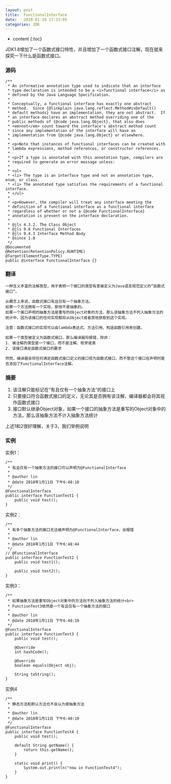 ```yaml
---
layout: post
title:  FunctionalInterface
date:   2018-01-10 17:33:05
categories: JDK
---
```


* content
{:toc}

JDK1.8增加了一个函数式接口特性，并且增加了一个函数式接口注解，现在就来探究一下什么是函数式接口。
	
### 源码

	/**
	 * An informative annotation type used to indicate that an interface
	 * type declaration is intended to be a <i>functional interface</i> as
	 * defined by the Java Language Specification.
	 *
	 * Conceptually, a functional interface has exactly one abstract
	 * method.  Since {@linkplain java.lang.reflect.Method#isDefault()
	 * default methods} have an implementation, they are not abstract.  If
	 * an interface declares an abstract method overriding one of the
	 * public methods of {@code java.lang.Object}, that also does
	 * <em>not</em> count toward the interface's abstract method count
	 * since any implementation of the interface will have an
	 * implementation from {@code java.lang.Object} or elsewhere.
	 *
	 * <p>Note that instances of functional interfaces can be created with
	 * lambda expressions, method references, or constructor references.
	 *
	 * <p>If a type is annotated with this annotation type, compilers are
	 * required to generate an error message unless:
	 *
	 * <ul>
	 * <li> The type is an interface type and not an annotation type, enum, or class.
	 * <li> The annotated type satisfies the requirements of a functional interface.
	 * </ul>
	 *
	 * <p>However, the compiler will treat any interface meeting the
	 * definition of a functional interface as a functional interface
	 * regardless of whether or not a {@code FunctionalInterface}
	 * annotation is present on the interface declaration.
	 *
	 * @jls 4.3.2. The Class Object
	 * @jls 9.8 Functional Interfaces
	 * @jls 9.4.3 Interface Method Body
	 * @since 1.8
	 */
	@Documented
	@Retention(RetentionPolicy.RUNTIME)
	@Target(ElementType.TYPE)
	public @interface FunctionalInterface {}
	
### 翻译
	
	一种含义丰富的注解类型，用于表明一个接口的类型有意被定义为Java语言规范定义的“函数式接口”。
	
	从概念上来说，函数式接口有且仅有一个抽象方法。
	如果一个方法拥有一个实现，那他不是抽象的。
	如果一个接口声明的抽象方法是重写的Object对象的方法，那么该抽象方法不列入抽象方法的统计中。因为该接口的任何实现都将从Object或者其他获取到这个实现。
	
	注意：函数式接口的实现可以由lambda表达式、方法引用、构造函数引用来创建。
	
	如果一个类型被定义为函数式接口，那么编译器将报错，除非：
	1. 被注解的类型是一个接口，而不是注解、枚举或类
	2. 该接口满足函数式接口的要求

	然而，编译器会将任何满足函数式接口定义的接口视为函数式接口，而不管这个接口在声明时是否添加了FunctionalInterface注解。
	
### 摘要

1. 该注解只能标记在“有且仅有一个抽象方法”的接口上
2. 只要接口符合函数式接口的定义，无论其是否拥有该注解，编译器都会将其视作函数式接口
3. 接口默认继承Object对象，如果一个接口的抽象方法是重写的Object对象中的方法，那么该抽象方法不计入抽象方法统计

上述1和2很好理解，关于3，我们举例说明

### 实例

实例1：

	/**
	 * 有且仅有一个抽象方法的接口可以声明为@FunctionalInterface
	 * 
	 * @author lin
	 * @date 2018年1月11日 下午6:48:10
	 */
	@FunctionalInterface
	public interface FunctionTest1 {
		public void test();
	}
	
实例2：
	
	/**
	 * 有多个抽象方法的接口无法被声明为@FunctionalInterface，会报错
	 * 
	 * @author lin
	 * @date 2018年1月11日 下午6:48:44
	 */
	// @FunctionalInterface
	public interface FunctionTest2 {
		public void test1();
	
		public void test2();
	}
	
实例3：
	
	/**
	 * 如果抽象方法是重写Object对象中的方法则不列入抽象方法的统计<br>
	 * FunctionTest3依然是一个有且仅有一个抽象方法的接口
	 * 
	 * @author lin
	 * @date 2018年1月11日 下午6:48:10
	 */
	@FunctionalInterface
	public interface FunctionTest3 {
		public void test();
	
		@Override
		int hashCode();
	
		@Override
		boolean equals(Object obj);
	
		String toString();
	}
	
实例4

	/**
	 * 静态方法和默认方法也不会认为是抽象方法
	 * 
	 * @author lin
	 * @date 2018年1月11日 下午6:48:10
	 */
	@FunctionalInterface
	public interface FunctionTest4 {
		public void test();
	
		default String getName() {
			return this.getName();
		}
	
		static void print() {
			System.out.println("now in FunctionTest4");
		}
	}
